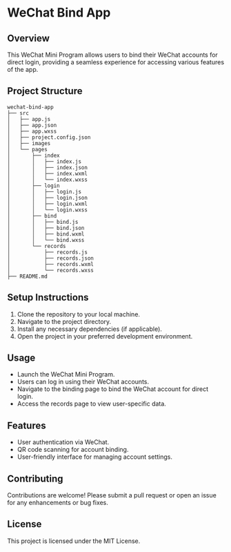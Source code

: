 # WeChat Bind App

## Overview
This WeChat Mini Program allows users to bind their WeChat accounts for direct login, providing a seamless experience for accessing various features of the app.

## Project Structure
```
wechat-bind-app
├── src
│   ├── app.js
│   ├── app.json
│   ├── app.wxss
│   ├── project.config.json
│   ├── images
│   └── pages
│       ├── index
│       │   ├── index.js
│       │   ├── index.json
│       │   ├── index.wxml
│       │   └── index.wxss
│       ├── login
│       │   ├── login.js
│       │   ├── login.json
│       │   ├── login.wxml
│       │   └── login.wxss
│       ├── bind
│       │   ├── bind.js
│       │   ├── bind.json
│       │   ├── bind.wxml
│       │   └── bind.wxss
│       └── records
│           ├── records.js
│           ├── records.json
│           ├── records.wxml
│           └── records.wxss
├── README.md
```

## Setup Instructions
1. Clone the repository to your local machine.
2. Navigate to the project directory.
3. Install any necessary dependencies (if applicable).
4. Open the project in your preferred development environment.

## Usage
- Launch the WeChat Mini Program.
- Users can log in using their WeChat accounts.
- Navigate to the binding page to bind the WeChat account for direct login.
- Access the records page to view user-specific data.

## Features
- User authentication via WeChat.
- QR code scanning for account binding.
- User-friendly interface for managing account settings.

## Contributing
Contributions are welcome! Please submit a pull request or open an issue for any enhancements or bug fixes.

## License
This project is licensed under the MIT License.